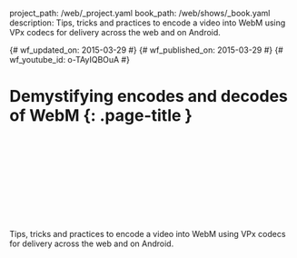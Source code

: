 project_path: /web/_project.yaml
book_path: /web/shows/_book.yaml
description: Tips, tricks and practices to encode a video into WebM using VPx codecs for delivery across the web and on Android.

{# wf_updated_on: 2015-03-29 #}
{# wf_published_on: 2015-03-29 #}
{# wf_youtube_id: o-TAyIQBOuA #}

# Demystifying encodes and decodes of WebM {: .page-title }


<div class="video-wrapper">
  <iframe class="devsite-embedded-youtube-video" data-video-id="o-TAyIQBOuA"
          data-autohide="1" data-showinfo="0" frameborder="0" allowfullscreen>
  </iframe>
</div>


Tips, tricks and practices to encode a video into WebM using VPx codecs for delivery across the web and on Android.

